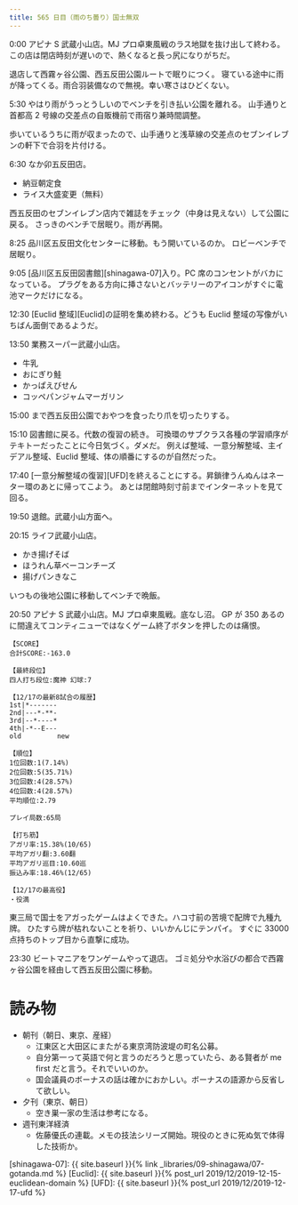 ```yaml
---
title: 565 日目（雨のち曇り）国士無双
---
```


0:00 アピナ S 武蔵小山店。MJ プロ卓東風戦のラス地獄を抜け出して終わる。
この店は閉店時刻が遅いので、熱くなると長っ尻になりがちだ。

退店して西霧ヶ谷公園、西五反田公園ルートで眠りにつく。
寝ている途中に雨が降ってくる。雨合羽装備なので無視。幸い寒さはひどくない。

5:30 やはり雨がうっとうしいのでベンチを引き払い公園を離れる。
山手通りと首都高 2 号線の交差点の自販機前で雨宿り兼時間調整。

歩いているうちに雨が収まったので、山手通りと浅草線の交差点のセブンイレブンの軒下で合羽を片付ける。

6:30 なか卯五反田店。

* 納豆朝定食
* ライス大盛変更（無料）

西五反田のセブンイレブン店内で雑誌をチェック（中身は見えない）して公園に戻る。
さっきのベンチで居眠り。雨が再開。

8:25 品川区五反田文化センターに移動。もう開いているのか。
ロビーベンチで居眠り。

9:05 [品川区五反田図書館][shinagawa-07]入り。PC 席のコンセントがバカになっている。
プラグをある方向に挿さないとバッテリーのアイコンがすぐに電池マークだけになる。

12:30 [Euclid 整域][Euclid]の証明を集め終わる。どうも Euclid 整域の写像がいちばん面倒であるようだ。

13:50 業務スーパー武蔵小山店。

* 牛乳
* おにぎり鮭
* かっぱえびせん
* コッペパンジャムマーガリン

15:00 まで西五反田公園でおやつを食ったり爪を切ったりする。

15:10 図書館に戻る。代数の復習の続き。
可換環のサブクラス各種の学習順序がテキトーだったことに今日気づく。ダメだ。
例えば整域、一意分解整域、主イデアル整域、Euclid 整域、体の順番にするのが自然だった。

17:40 [一意分解整域の復習][UFD]を終えることにする。昇鎖律うんぬんはネーター環のあとに帰ってこよう。
あとは閉館時刻寸前までインターネットを見て回る。

19:50 退館。武蔵小山方面へ。

20:15 ライフ武蔵小山店。

* かき揚げそば
* ほうれん草ベーコンチーズ
* 揚げパンきなこ

いつもの後地公園に移動してベンチで晩飯。

20:50 アピナ S 武蔵小山店。MJ プロ卓東風戦。底なし沼。
GP が 350 あるのに間違えてコンティニューではなくゲーム終了ボタンを押したのは痛恨。

```text
【SCORE】
合計SCORE:-163.0

【最終段位】
四人打ち段位:魔神 幻球:7

【12/17の最新8試合の履歴】
1st|*-------
2nd|---*-**-
3rd|--*----*
4th|-*--E---
old         new

【順位】
1位回数:1(7.14%)
2位回数:5(35.71%)
3位回数:4(28.57%)
4位回数:4(28.57%)
平均順位:2.79

プレイ局数:65局

【打ち筋】
アガリ率:15.38%(10/65)
平均アガリ翻:3.60翻
平均アガリ巡目:10.60巡
振込み率:18.46%(12/65)

【12/17の最高役】
・役満
```

東三局で国士をアガったゲームはよくできた。ハコ寸前の苦境で配牌で九種九牌。
ひたすら牌が枯れないことを祈り、いいかんじにテンパイ。
すぐに 33000 点持ちのトップ目から直撃に成功。

23:30 ビートマニアをワンゲームやって退店。
ゴミ処分や水浴びの都合で西霧ヶ谷公園を経由して西五反田公園に移動。

# 読み物

* 朝刊（朝日、東京、産経）
  * 江東区と大田区にまたがる東京湾防波堤の町名公募。
  * 自分第一って英語で何と言うのだろうと思っていたら、ある賢者が me first だと言う。それでいいのか。
  * 国会議員のボーナスの話は確かにおかしい。ボーナスの語源から反省して欲しい。
* 夕刊（東京、朝日）
  * 空き巣一家の生活は参考になる。
* 週刊東洋経済
  * 佐藤優氏の連載。メモの技法シリーズ開始。現役のときに死ぬ気で体得した技術か。

[shinagawa-07]: {{ site.baseurl }}{% link _libraries/09-shinagawa/07-gotanda.md %}
[Euclid]: {{ site.baseurl }}{% post_url 2019/12/2019-12-15-euclidean-domain %}
[UFD]: {{ site.baseurl }}{% post_url 2019/12/2019-12-17-ufd %}
